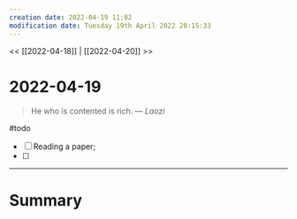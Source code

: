```yaml
---
creation date: 2022-04-19 11:02
modification date: Tuesday 19th April 2022 20:15:33
---
```


<< [[2022-04-18]] | [[2022-04-20]] >>

# 2022-04-19

> He who is contented is rich.
> — <cite>Laozi</cite>

#todo 
- [ ] Reading a paper;
- [ ] 

---
# Summary

